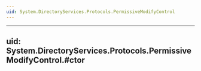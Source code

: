 ```yaml
---
uid: System.DirectoryServices.Protocols.PermissiveModifyControl
---
```


---
uid: System.DirectoryServices.Protocols.PermissiveModifyControl.#ctor
---
